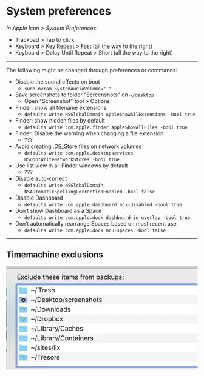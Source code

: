 # System preferences

_In Apple Icon > System Preferences:_

- Trackpad > Tap to click
- Keyboard > Key Repeat > Fast (all the way to the right)
- Keyboard > Delay Until Repeat > Short (all the way to the right)

---

The following might be changed through preferences or commands:

- Disable the sound effects on boot
  - `sudo nvram SystemAudioVolume=" "`
- Save screenshots to folder "Screenshots" on `~/desktop`
  - Open "Screenshot" tool > Options
- Finder: show all filename extensions
  - `defaults write NSGlobalDomain AppleShowAllExtensions -bool true`
- Finder: show hidden files by default
  - `defaults write com.apple.finder AppleShowAllFiles -bool true`
- Finder: Disable the warning when changing a file extension
  - ???
- Avoid creating .DS_Store files on network volumes
  - `defaults write com.apple.desktopservices DSDontWriteNetworkStores -bool true`
- Use list view in all Finder windows by default
  - ???
- Disable auto-correct
  - `defaults write NSGlobalDomain NSAutomaticSpellingCorrectionEnabled -bool false`
- Disable Dashboard
  - `defaults write com.apple.dashboard mcx-disabled -bool true`
- Don’t show Dashboard as a Space
  - `defaults write com.apple.dock dashboard-in-overlay -bool true`
- Don’t automatically rearrange Spaces based on most recent use
  - `defaults write com.apple.dock mru-spaces -bool false`

---

## Timemachine exclusions

![tm_settings.png](tm_settings.png)